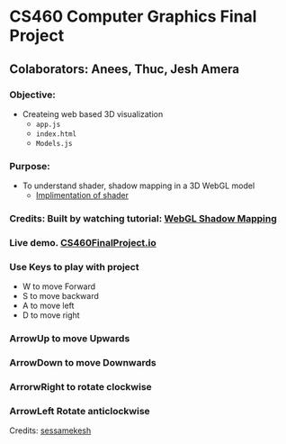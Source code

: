 # CS460 Computer Graphics Final Project

## Colaborators: Anees, Thuc, Jesh Amera
### **Objective:**
* Createing web based 3D visualization
	* `app.js`
	* `index.html`
	* `Models.js`

### **Purpose:**
* To understand shader, shadow mapping in a 3D WebGL model
    * [Implimentation of shader]()
    

### Credits: Built by watching tutorial: [WebGL Shadow Mapping](<https://www.youtube.com/watch?v=fNK1E5DdYxk&list=PLjcVFFANLS5zH_PeKC6I8p0Pt1hzph_rt&index=9/>)



### Live demo. [CS460FinalProject.io](<https://aneesurrehman001.github.io/cs460_final/>)


### Use Keys to play with project

*  W to move Forward
*  S to move backward
*  A to move left
*  D to move right

### ArrowUp to move Upwards
### ArrowDown to move Downwards
### ArrorwRight to rotate clockwise
### ArrowLeft Rotate anticlockwise

Credits: [sessamekesh](<https://github.com/sessamekesh/IndigoCS-webgl-tutorials>)

 

